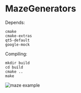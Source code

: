 MazeGenerators
==============

Depends:

    cmake
    cmake-extras
    qt5-default
    google-mock

Compiling:

    mkdir build
    cd build
    cmake ..
    make

![maze example](http://i.imgur.com/9bAw2G0.png)
